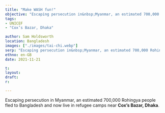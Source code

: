 ```yaml
---
title: "Make WASH fun!"
objective: "Escaping persecution in&nbsp;Myanmar, an estimated 700,000 Rohingya&nbsp;people fled to Bangladesh and now live in refugee camps near <b>Cox’s Bazar,&nbsp;Dhaka</b>."
tags:
- UNICEF
- "Cox’s Bazar, Dhaka"

author: Sam Holdsworth
location: Bangladesh
images: ["./images/tai-chi.webp"]
serp: "Escaping persecution in&nbsp;Myanmar, an estimated 700,000 Rohingya&nbsp;people fled to Bangladesh and now live in refugee camps near <b>Cox’s Bazar,&nbsp;Dhaka</b>."
ethno: en-GB
date: 2021-11-21

t:
layout:
draft:
r:

---
```


<!--
# {title}
{title} content
-->

Escaping persecution in Myanmar, an estimated 700,000 Rohingya people fled to Bangladesh and now live in refugee camps near **Cox’s Bazar,&nbsp;Dhaka**.



<!-- objective: "Make Wash Fun" is a handwashing behaviour change programme developed over 3 years with the Rohingya&nbsp;children. This hygine focused movement has been shared with thousands of children to help overcome the effects of poor sanitation in slums across the&nbsp;city." -->

<!--
objective: highlight Partner's humanitarian objective for the location.
serp: subheader and ecerpt from Search Engine Results Page entry
ethno: compounding language encoding, region or target locale.
  - short form of `ethnologue`, encompasing isolate, creole or locale.

# {title}
date format: `YYYY-MM-DD`
layout: person || article || blog || default
true: published || draft
doc: version, context, revision,
{title} content
-->

<!-- [MAKE WASH FUN](https://www.unicef.org/rosa/stories/rohingya-children-become-hygiene-promotion-ambassadors-during-covid-19-response-coxs-bazar) -->
